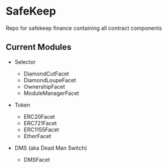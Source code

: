 # SafeKeep

Repo for safekeep finance containing all contract components

## Current Modules
- Selector
     - DiamondCutFacet
     - DiamondLoupeFacet
     - OwnershipFacet
     - ModuleManagerFacet


- Token
    - ERC20Facet
    - ERC721Facet
    - ERC1155Facet
    - EtherFacet

- DMS (aka Dead Man Switch)
    - DMSFacet
